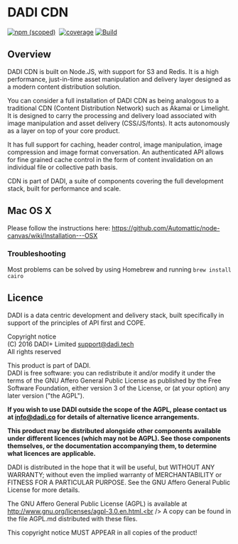 # DADI CDN

[![npm (scoped)](https://img.shields.io/npm/v/@dadi/cdn.svg?maxAge=10800&style=flat-square)](https://www.npmjs.com/package/@dadi/cdn)
&nbsp;[![coverage](https://img.shields.io/badge/coverage-72%-yellow.svg?style=flat-square)](https://github.com/dadi/cdn)&nbsp;[![Build](http://ci.dadi.technology/dadi/cdn/badge?branch=master&service=shield)](http://ci.dadi.technology/dadi/cdn)

## Overview

DADI CDN is built on Node.JS, with support for S3 and Redis. It is a high performance, just-in-time asset manipulation and delivery layer designed as a modern content distribution solution.

You can consider a full installation of DADI CDN as being analogous to a traditional CDN (Content Distribution Network) such as Akamai or Limelight. It is designed to carry the processing and delivery load associated with image manipulation and asset delivery (CSS/JS/fonts). It acts autonomously as a layer on top of your core product.

It has full support for caching, header control, image manipulation, image compression and image format conversation. An authenticated API allows for fine grained cache control in the form of content invalidation on an individual file or collective path basis.

CDN is part of DADI, a suite of components covering the full development stack, built for performance and scale.

## Mac OS X

Please follow the instructions here: https://github.com/Automattic/node-canvas/wiki/Installation---OSX

### Troubleshooting

Most problems can be solved by using Homebrew and running `brew install cairo`



## Licence

DADI is a data centric development and delivery stack, built specifically in support of the principles of API first and COPE.

Copyright notice<br />
(C) 2016 DADI+ Limited <support@dadi.tech><br />
All rights reserved

This product is part of DADI.<br />
DADI is free software: you can redistribute it and/or modify
it under the terms of the GNU Affero General Public License as published by
the Free Software Foundation, either version 3 of the License, or
(at your option) any later version ("the AGPL").

**If you wish to use DADI outside the scope of the AGPL, please
contact us at info@dadi.co for details of alternative licence
arrangements.**

**This product may be distributed alongside other components
available under different licences (which may not be AGPL). See
those components themselves, or the documentation accompanying
them, to determine what licences are applicable.**

DADI is distributed in the hope that it will be useful,
but WITHOUT ANY WARRANTY; without even the implied warranty of
MERCHANTABILITY or FITNESS FOR A PARTICULAR PURPOSE.  See the
GNU Affero General Public License for more details.

The GNU Affero General Public License (AGPL) is available at
http://www.gnu.org/licenses/agpl-3.0.en.html.<br />
A copy can be found in the file AGPL.md distributed with
these files.

This copyright notice MUST APPEAR in all copies of the product!
